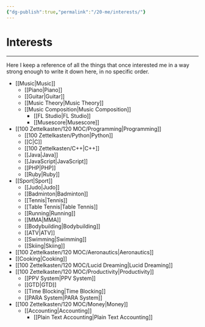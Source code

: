 ```yaml
---
{"dg-publish":true,"permalink":"/20-me/interests/"}
---
```


# Interests
---
Here I keep a reference of all the things that once interested me in a way strong enough to write it down here, in no specific order.

- [[Music\|Music]]
	- [[Piano\|Piano]]
	- [[Guitar\|Guitar]]
	- [[Music Theory\|Music Theory]]
	- [[Music Composition\|Music Composition]]
		- [[FL Studio\|FL Studio]]
		- [[Musescore\|Musescore]]
- [[100 Zettelkasten/120 MOC/Programming\|Programming]]
	- [[100 Zettelkasten/Python\|Python]]
	- [[C\|C]]
	- [[100 Zettelkasten/C++\|C++]]
	- [[Java\|Java]]
	- [[JavaScript\|JavaScript]]
	- [[PHP\|PHP]]
	- [[Ruby\|Ruby]]
- [[Sport\|Sport]]
	- [[Judo\|Judo]]
	- [[Badminton\|Badminton]]
	- [[Tennis\|Tennis]]
	- [[Table Tennis\|Table Tennis]]
	- [[Running\|Running]]
	- [[MMA\|MMA]]
	- [[Bodybuilding\|Bodybuilding]]
	- [[ATV\|ATV]]
	- [[Swimming\|Swimming]]
	- [[Skiing\|Skiing]]
- [[100 Zettelkasten/120 MOC/Aeronautics\|Aeronautics]]
- [[Cooking\|Cooking]]
- [[100 Zettelkasten/120 MOC/Lucid Dreaming\|Lucid Dreaming]]
- [[100 Zettelkasten/120 MOC/Productivity\|Productivity]]
	- [[PPV System\|PPV System]]
	- [[GTD\|GTD]]
	- [[Time Blocking\|Time Blocking]]
	- [[PARA System\|PARA System]]
- [[100 Zettelkasten/120 MOC/Money\|Money]]
	- [[Accounting\|Accounting]]
		- [[Plain Text Accounting\|Plain Text Accounting]]